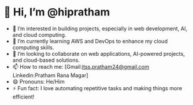 # 👋 Hi, I’m @hipratham  
- 👀 I’m interested in building projects, especially in web development, AI, and cloud computing.  
- 🌱 I’m currently learning AWS and DevOps to enhance my cloud computing skills.  
- 💞️ I’m looking to collaborate on web applications, AI-powered projects, and cloud-based solutions.  
- 📫 How to reach me: [Gmail:itss.pratham24@gmail.com  Linkedin:Pratham Rana Magar]  
- 😄 Pronouns: He/Him  
- ⚡ Fun fact: I love automating repetitive tasks and making things more efficient!  
